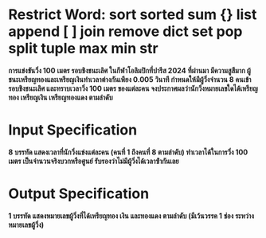 # **Restrict Word: sort sorted sum {} list append [ ] join remove dict set pop split tuple max min str**

**การแข่งขันวิ่ง 100 เมตร รอบชิงชนะเลิศ ในกีฬาโอลิมปิกที่ปารีส 2024 ที่ผ่านมา มีความสูสีมาก
ผู้ชนะเหรียญทองและเหรียญเงินทําเวลาต่างกันเพียง 0.005 วินาที
กําหนดให้มีผู้วิ่งจํานวน 8 คนเข้ารอบชิงชนะเลิศ และทราบเวลาวิ่ง 100 เมตร ของแต่ละคน
จงประกาศผลว่านักวิ่งหมายเลขใดได้เหรียญทอง เหรียญเงิน เหรียญทองแดง ตามลําดับ**

# **Input Specification**

**8 บรรทัด แสดงเวลาที่นักวิ่งแข่งแต่ละคน (คนที่ 1 ถึงคนที่ 8 ตามลําดับ) ทําเวลาได้ในการวิ่ง
100 เมตร เป็นจํานวนจริงบวกหรือศูนย์
รับรองว่าไม่มีผู้วิ่งได้เวลาซ้ํากันเลย**

# **Output Specification**

**1 บรรทัด แสดงหมายเลขผู้วิ่งที่ได้เหรียญทอง เงิน และทองแดง ตามลําดับ (มีเว้นวรรค 1 ช่อง
ระหว่างหมายเลขผู้วิ่ง)**
